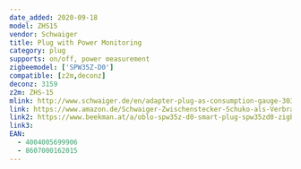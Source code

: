 ```yaml
---
date_added: 2020-09-18
model: ZHS15
vendor: Schwaiger
title: Plug with Power Monitoring
category: plug
supports: on/off, power measurement
zigbeemodel: ['SPW35Z-D0']
compatible: [z2m,deconz]
deconz: 3159
z2m: ZHS-15
mlink: http://www.schwaiger.de/en/adapter-plug-as-consumption-gauge-3036.html
link: https://www.amazon.de/Schwaiger-Zwischenstecker-Schuko-als-Verbrauchsmesser/dp/B06XHCHGQT
link2: https://www.beekman.at/a/oblo-spw35z-d0-smart-plug-spw35zd0-zigbee-71800040
link3: 
EAN: 
  - 4004005699906
  - 8607000162015
---
```

